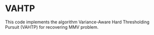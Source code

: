 # VAHTP
This code implements the algorithm Variance-Aware Hard Thresholding Pursuit (VAHTP) for recovering MMV problem. 
